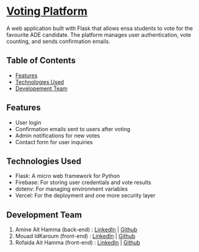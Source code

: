 # [Voting Platform](https://ade-vote.vercel.app)

A web application built with Flask that allows ensa students to vote for the favourite ADE candidate. The platform manages user authentication, vote counting, and sends confirmation emails.

## Table of Contents

- [Features](#features)
- [Technologies Used](#technologies-used)
- [Developement Team](#dev-team)

## Features

- User login
- Confirmation emails sent to users after voting
- Admin notifications for new votes
- Contact form for user inquiries

## Technologies Used

- Flask: A micro web framework for Python
- Firebase: For storing user credentials and vote results
- dotenv: For managing environment variables
- Vercel: For the deployment and one more security layer

## Development Team

1. Amine Ait Hamma (back-end) : [LinkedIn](https://www.linkedin.com/in/sakuun-aah) | [Github](https://github.com/amineaith3)
2. Mouad IdKaroum (front-end) : [LinkedIn](https://www.linkedin.com/in/mouad-id-karoum-00b835246/) | [Github](https://github.com/madoox1)
3. Rofaida Ait Hamma (front-end) : [LinkedIn](https://www.linkedin.com/in/rofaida-ait-hamma) | [Github](https://github.com/Rofaa6)
